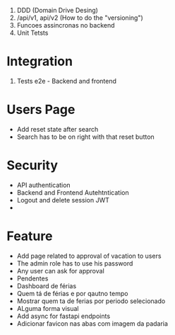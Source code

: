 1. DDD (Domain Drive Desing)
2. /api/v1, api/v2 (How to do the "versioning")
3. Funcoes assincronas no backend
4. Unit Tetsts

# Integration
1. Tests e2e - Backend and frontend



# Users Page
- Add reset state after search
- Search has to be on right with that reset button


# Security
- API authentication
- Backend and Frontend Autehtntication
- Logout and delete session JWT
 - 


# Feature
- Add page related to approval of vacation to users
 - The admin role has to use his password
 - Any user can ask for approval
 - Pendentes
 - Dashboard de férias
  - Quem tá de férias e por qautno tempo
  - Mostrar quem ta de ferias por periodo selecionado
   - ALguma forma visual
- Add async for fastapi endpoints
- Adicionar favicon nas abas com imagem da padaria